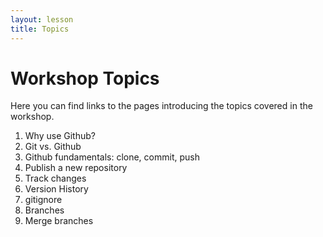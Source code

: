 ```yaml
---
layout: lesson
title: Topics
---
```


# Workshop Topics

Here you can find links to the pages introducing the topics covered in the workshop.

1. Why use Github?
2. Git vs. Github
3. Github fundamentals: clone, commit, push
4. Publish a new repository
5. Track changes
6. Version History
7. gitignore
8. Branches
9. Merge branches
